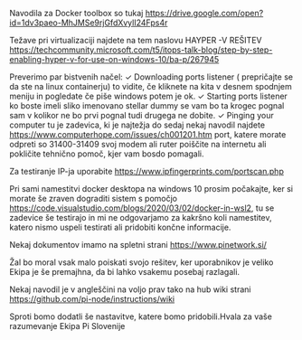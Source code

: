 Navodila za Docker toolbox so tukaj https://drive.google.com/open?id=1dv3paeo-MhJMSe9rjGfdXvylI24Fps4r

Težave pri virtualizaciji najdete na tem naslovu HAYPER -V REŠITEV
https://techcommunity.microsoft.com/t5/itops-talk-blog/step-by-step-enabling-hyper-v-for-use-on-windows-10/ba-p/267945

Preverimo par bistvenih načel: 
✓
Downloading ports listener ( prepričajte se da ste na linux containerju) to vidite, če kliknete na kita v desnem spodnjem meniju in pogledate če piše windows potem je ok.
✓
Starting ports listener ko boste imeli sliko imenovano stellar dummy se vam bo ta krogec pognal sam v kolikor ne bo prvi pognal tudi drugega ne dobite. 
✓
Pinging your computer tu je zadevica, ki je najtežja do sedaj nekaj navodil najdete https://www.computerhope.com/issues/ch001201.htm port, katere morate odpreti so 31400-31409 svoj modem ali ruter poiščite na internetu ali pokličite tehnično pomoč, kjer vam bosdo pomagali.

Za testiranje IP-ja uporabite https://www.ipfingerprints.com/portscan.php

Pri sami namestitvi docker desktopa na windows 10 prosim počakajte, ker si morate še zraven dograditi sistem s pomočjo https://code.visualstudio.com/blogs/2020/03/02/docker-in-wsl2, tu se zadevice še testirajo in mi ne odgovarjamo za kakršno koli namestitev, katero nismo uspeli testirati ali pridobiti končne informacije.

Nekaj dokumentov imamo na spletni strani https://www.pinetwork.si/

Žal bo moral vsak malo poiskati svojo rešitev, ker uporabnikov je veliko Ekipa je še premajhna, da bi lahko vsakemu posebaj razlagali.

Nekaj navodil je v angleščini na voljo prav tako na hub wiki strani https://github.com/pi-node/instructions/wiki

Sproti bomo dodatli še nastavitve, katere bomo pridobili.Hvala za vaše razumevanje Ekipa Pi Slovenije
